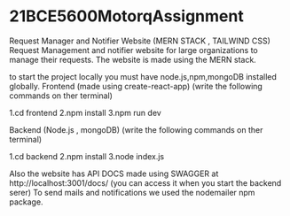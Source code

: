 # 21BCE5600MotorqAssignment
Request Manager and Notifier Website (MERN STACK , TAILWIND CSS)
Request Management and notifier website for large organizations to manage their requests. The website is made using the MERN stack.

to start the project locally you must have node.js,npm,mongoDB installed globally. Frontend (made using create-react-app) (write the following commands on ther terminal)

1.cd frontend 2.npm install 3.npm run dev

Backend (Node.js , mongoDB) (write the following commands on ther terminal)

1.cd backend 2.npm install 3.node index.js

Also the website has API DOCS made using SWAGGER at http://localhost:3001/docs/ (you can access it when you start the backend serer)
To send mails and notifications we used the nodemailer npm package.
